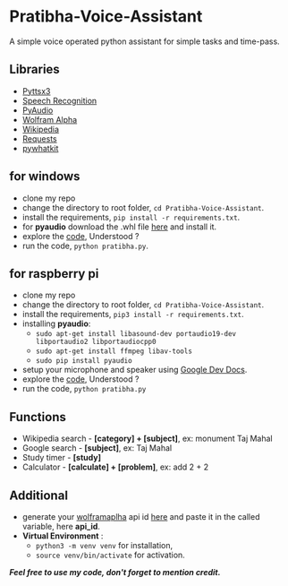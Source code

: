 # Pratibha-Voice-Assistant

A simple voice operated python assistant for simple tasks and time-pass.

## Libraries
* [Pyttsx3](https://pypi.org/project/pyttsx3/)
* [Speech Recognition](https://pypi.org/project/SpeechRecognition/)
* [PyAudio](https://pypi.org/project/PyAudio/)
* [Wolfram Alpha](https://pypi.org/project/wolframalpha/)
* [Wikipedia](https://pypi.org/project/wikipedia/)
* [Requests](https://pypi.org/project/requests/)
* [pywhatkit](https://pypi.org/project/pywhatkit/)

## for windows
* clone my repo
* change the directory to root folder, `cd Pratibha-Voice-Assistant`.
* install the requirements, `pip install -r requirements.txt`.
* for **pyaudio** download the .whl file [here](https://www.lfd.uci.edu/~gohlke/pythonlibs/#pyaudio) and install it.
* explore the [code](https://github.com/itsatulya/Pratibha-Voice-Assistant/blob/d79340004db1be5360e550fdaf26a934b9f425eb/pratibha.py), Understood ?
* run the code, `python pratibha.py`.

## for raspberry pi
* clone my repo
* change the directory to root folder, `cd Pratibha-Voice-Assistant`.
* install the requirements, `pip3 install -r requirements.txt`.
* installing **pyaudio**:
    * `sudo apt-get install libasound-dev portaudio19-dev libportaudio2 libportaudiocpp0`
    * `sudo apt-get install ffmpeg libav-tools`
    * `sudo pip install pyaudio` 
* setup your microphone and speaker using [Google Dev Docs](https://developers.google.com/assistant/sdk/guides/service/python/embed/audio).
* explore the [code](https://github.com/itsatulya/Pratibha-Voice-Assistant/blob/d79340004db1be5360e550fdaf26a934b9f425eb/pratibha.py), Understood ?
* run the code, `python pratibha.py`

## Functions
* Wikipedia search - **[category] + [subject]**, ex: monument Taj Mahal
* Google search - **[subject]**, ex: Taj Mahal
* Study timer - **[study]**
* Calculator - **[calculate] + [problem]**, ex: add 2 + 2


## Additional
* generate your [wolframaplha](https://www.wolframalpha.com/) api id [here](https://account.wolfram.com/login/oauth2/sign-in) and paste it in the called variable, here **api_id**.
* **Virtual Environment** : 
   * `python3 -m venv venv` for installation, 
   * `source venv/bin/activate` for activation.  

***Feel free to use my code, don't forget to mention credit.***

